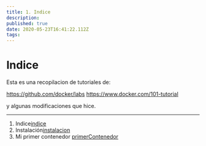 ```yaml
---
title: 1. Indice
description: 
published: true
date: 2020-05-23T16:41:22.112Z
tags: 
---
```


# Indice

Esta es una recopilacion de tutoriales de:

https://github.com/docker/labs
https://www.docker.com/101-tutorial

y algunas modificaciones que hice.



---

1. Indice[indice](/es/docker/inicial/indice)
2. Instalación[instalacion](/es/docker/inicial/instalacion)
3. Mi primer contenedor [primerContenedor](/es/docker/inicial/primerContenedor)